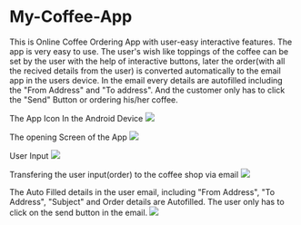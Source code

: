 # My-Coffee-App
This is Online Coffee Ordering App with user-easy interactive features. The app is very easy to use. The user's wish like toppings of the coffee can be set by the user with the help of interactive buttons, later the order(with all the recived details from the user) is converted automatically to the email app in the users device. In the email every details are autofilled including the "From Address" and "To address". And the customer only has to click the "Send" Button or ordering his/her coffee.
 
The App Icon In the Android Device
![](https://github.com/akhilaku/My-Coffee-App/blob/master/Screenshot_20200512-211256_Gallery.jpg)


The opening Screen of the App
![](https://github.com/akhilaku/My-Coffee-App/blob/master/Screenshot_20200512-203311.jpg)

User Input 
![](https://github.com/akhilaku/My-Coffee-App/blob/master/Screenshot_20200512-203336.jpg)

Transfering the user input(order) to the coffee shop via email
![](https://github.com/akhilaku/My-Coffee-App/blob/master/Screenshot_20200512-203339_Android%20System.jpg)

The Auto Filled details in the user email, including "From Address", "To Address", "Subject" and Order details are Autofilled. The user only has to click on the send button in the email.
![](https://github.com/akhilaku/My-Coffee-App/blob/master/Screenshot_20200512-203346_Gmail.jpg)
